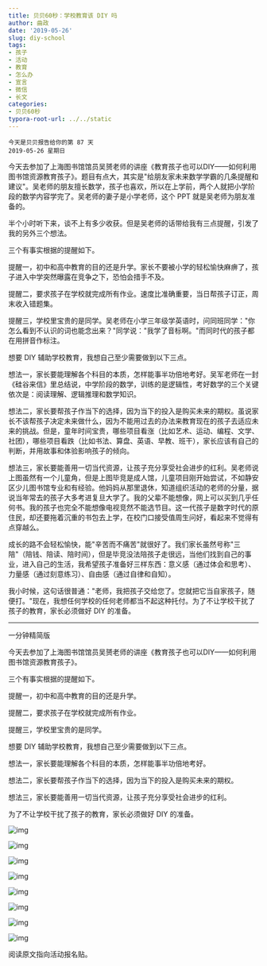 ```yaml
---
title: 贝贝60秒：学校教育该 DIY 吗
author: 曲政
date: '2019-05-26'
slug: diy-school
tags:
- 孩子
- 活动
- 教育
- 怎么办
- 宣言
- 微信
- 长文
categories:
- 贝贝60秒
typora-root-url: ../../static
---
```


```
今天是贝贝报告给你的第 87 天 
2019-05-26 星期日
```

今天去参加了上海图书馆馆员吴赟老师的讲座《教育孩子也可以DIY——如何利用图书馆资源教育孩子》。题目有点大，其实是"给朋友家未来数学学霸的几条提醒和建议"。吴老师的朋友擅长数学，孩子也喜欢，所以在上学前，两个人就把小学阶段的数学内容学完了。吴老师的妻子是小学老师，这个 PPT 就是吴老师为朋友准备的。

半个小时听下来，谈不上有多少收获。但是吴老师的话带给我有三点提醒，引发了我的另外三个想法。

三个有事实根据的提醒如下。

提醒一，初中和高中教育的目的还是升学。家长不要被小学的轻松愉快麻痹了，孩子进入中学突然曝露在竞争之下，恐怕会措手不及。

提醒二，要求孩子在学校就完成所有作业。速度比准确重要，当日帮孩子订正，周末收入错题集。

提醒三，学校里宝贵的是同学。吴老师在小学三年级学英语时，问同班同学："你怎么看到不认识的词也能念出来？"同学说："我学了音标啊。"而同时代的孩子都在用拼音作标注。

想要 DIY 辅助学校教育，我想自己至少需要做到以下三点。

想法一，家长要能理解各个科目的本质，怎样能事半功倍地考好。吴军老师在一封《硅谷来信》里总结说，中学阶段的数学，训练的是逻辑性，考好数学的三个关键依次是：阅读理解、逻辑推理和数学知识。

想法二，家长要帮孩子作当下的选择，因为当下的投入是购买未来的期权。虽说家长不该帮孩子决定未来做什么，因为不能用过去的办法来教育现在的孩子去适应未来的挑战。但是，童年时间宝贵，哪些项目看涨（比如艺术、运动、编程、文学、社团），哪些项目看跌（比如书法、算盘、英语、早教、班干），家长应该有自己的判断，并用故事和体验影响孩子的倾向。

想法三，家长要能善用一切当代资源，让孩子充分享受社会进步的红利。吴老师说上图虽然有一个儿童角，但是上图毕竞是成人馆，儿童项目刚开始尝试，不如静安区少儿图书馆专业和有经验。他妈妈从那里退休，知道组织活动的老师的分量，据说当年常去的孩子大多考进复旦大学了。我的父辈不能想像，网上可以买到几乎任何书。我的孩子也完全不能想像电视竞然不能选节目。这一代孩子是数字时代的原住民，却还要拖着沉重的书包去上学，在校门口接受值周生问好，看起来不觉得有点穿越么。

成长的路不会轻松愉快，能"辛苦而不痛苦"就很好了。我们家长虽然号称"三陪"（陪钱、陪读、陪时间），但是毕竞没法陪孩子走很远，当他们找到自己的事业，进入自己的生活，我希望孩子准备好三样东西：意义感（通过体会和思考）、力量感（通过刻意练习）、自由感（通过自律和自知）。

我小时候，这句话很普通："老师，我把孩子交给您了。您就把它当自家孩子，随便打。"现在，我想任何学校的任何老师都当不起这种托付。为了不让学校干扰了孩子的教育，家长必须做好 DIY 的准备。

------

一分钟精简版

今天去参加了上海图书馆馆员吴赟老师的讲座《教育孩子也可以DIY——如何利用图书馆资源教育孩子》。

三个有事实根据的提醒如下。

提醒一，初中和高中教育的目的还是升学。

提醒二，要求孩子在学校就完成所有作业。

提醒三，学校里宝贵的是同学。

想要 DIY 辅助学校教育，我想自己至少需要做到以下三点。

想法一，家长要能理解各个科目的本质，怎样能事半功倍地考好。

想法二，家长要帮孩子作当下的选择，因为当下的投入是购买未来的期权。

想法三，家长要能善用一切当代资源，让孩子充分享受社会进步的红利。

为了不让学校干扰了孩子的教育，家长必须做好 DIY 的准备。

![img](/images/2019-05-26-%E8%B4%9D%E8%B4%9D60%E7%A7%92%EF%BC%9A%E5%AD%A6%E6%A0%A1%E6%95%99%E8%82%B2%E8%AF%A5DIY%E5%90%97/640-20200416120652440.jpeg)

![img](/images/2019-05-26-%E8%B4%9D%E8%B4%9D60%E7%A7%92%EF%BC%9A%E5%AD%A6%E6%A0%A1%E6%95%99%E8%82%B2%E8%AF%A5DIY%E5%90%97/640-20200416120652446.jpeg)



![img](/images/2019-05-26-%E8%B4%9D%E8%B4%9D60%E7%A7%92%EF%BC%9A%E5%AD%A6%E6%A0%A1%E6%95%99%E8%82%B2%E8%AF%A5DIY%E5%90%97/640-20200416120652485.jpeg)

![img](/images/2019-05-26-%E8%B4%9D%E8%B4%9D60%E7%A7%92%EF%BC%9A%E5%AD%A6%E6%A0%A1%E6%95%99%E8%82%B2%E8%AF%A5DIY%E5%90%97/640-20200416120652482.jpeg)

![img](/images/2019-05-26-%E8%B4%9D%E8%B4%9D60%E7%A7%92%EF%BC%9A%E5%AD%A6%E6%A0%A1%E6%95%99%E8%82%B2%E8%AF%A5DIY%E5%90%97/640-20200416120652590.jpeg)

![img](/images/2019-05-26-%E8%B4%9D%E8%B4%9D60%E7%A7%92%EF%BC%9A%E5%AD%A6%E6%A0%A1%E6%95%99%E8%82%B2%E8%AF%A5DIY%E5%90%97/640-20200416120652597.jpeg)

![img](/images/2019-05-26-%E8%B4%9D%E8%B4%9D60%E7%A7%92%EF%BC%9A%E5%AD%A6%E6%A0%A1%E6%95%99%E8%82%B2%E8%AF%A5DIY%E5%90%97/640-20200416120652477.jpeg)

![img](/images/2019-05-26-%E8%B4%9D%E8%B4%9D60%E7%A7%92%EF%BC%9A%E5%AD%A6%E6%A0%A1%E6%95%99%E8%82%B2%E8%AF%A5DIY%E5%90%97/640-20200416120652559.jpeg)

阅读原文指向活动报名贴。